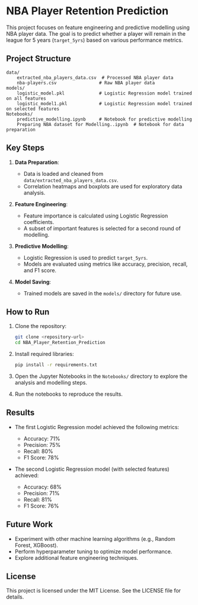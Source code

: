 # NBA Player Retention Prediction

This project focuses on feature engineering and predictive modelling using NBA player data. The goal is to predict whether a player will remain in the league for 5 years (`target_5yrs`) based on various performance metrics.

## Project Structure

```
data/
    extracted_nba_players_data.csv  # Processed NBA player data
    nba-players.csv                # Raw NBA player data
models/
    logistic_model.pkl             # Logistic Regression model trained on all features
    logistic_model1.pkl            # Logistic Regression model trained on selected features
Notebooks/
    predictive_modelling.ipynb     # Notebook for predictive modelling
    Preparing NBA dataset for Modelling..ipynb  # Notebook for data preparation
```

## Key Steps

1. **Data Preparation**:
   - Data is loaded and cleaned from `data/extracted_nba_players_data.csv`.
   - Correlation heatmaps and boxplots are used for exploratory data analysis.

2. **Feature Engineering**:
   - Feature importance is calculated using Logistic Regression coefficients.
   - A subset of important features is selected for a second round of modelling.

3. **Predictive Modelling**:
   - Logistic Regression is used to predict `target_5yrs`.
   - Models are evaluated using metrics like accuracy, precision, recall, and F1 score.

4. **Model Saving**:
   - Trained models are saved in the `models/` directory for future use.

## How to Run

1. Clone the repository:
   ```bash
   git clone <repository-url>
   cd NBA_Player_Retention_Prediction
   ```

2. Install required libraries:
   ```bash
   pip install -r requirements.txt
   ```

3. Open the Jupyter Notebooks in the `Notebooks/` directory to explore the analysis and modelling steps.

4. Run the notebooks to reproduce the results.

## Results

- The first Logistic Regression model achieved the following metrics:
  - Accuracy: 71%
  - Precision: 75%
  - Recall: 80%
  - F1 Score: 78%

- The second Logistic Regression model (with selected features) achieved:
  - Accuracy: 68%
  - Precision: 71%
  - Recall: 81%
  - F1 Score: 76%

## Future Work

- Experiment with other machine learning algorithms (e.g., Random Forest, XGBoost).
- Perform hyperparameter tuning to optimize model performance.
- Explore additional feature engineering techniques.

## License

This project is licensed under the MIT License. See the LICENSE file for details.
